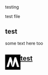 testing


test file


## test


some text here too





<div id="metatavu-custom-footer"><img align="left" src="metatavu.png" width="50px">
<h2>
    <span>
        <a href="https://www.metatavu.fi">test</a>
    </span>
</h2></div>
